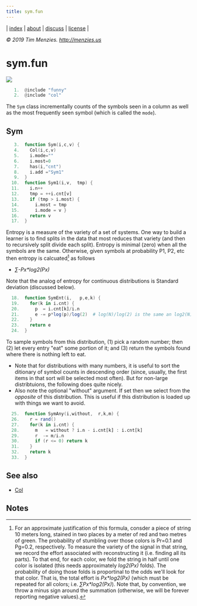 ```yaml
---
title: sym.fun
---
```




| [index](/fun/index) | [about](/fun/ABOUT) |  [discuss](http://github.com/timm/fun/issues) | [license](/fun/LICENSE) |

<em> &copy; 2019 Tim Menzies. http://menzies.us</em>

# sym.fun
<img src="http://yuml.me/diagram/plain;dir:lr/class/[Col|n = 0; col; txt|Col1()]^-[Sym|mode|Sym1(); SymEnt();SymAny()],[Sym]-.-[note: 'SymAny' implements 'sampling'{bg:cornsilk}]">

```awk
   1.  @include "funny"
   2.  @include "col"
```

The `Sym` class incrementally counts of the symbols seen in a column
as well as the most frequently seen symbol (which is called the  `mode`).


## Sym

```awk
   3.  function Sym(i,c,v) { 
   4.    Col(i,c,v)
   5.    i.mode=""
   6.    i.most=0
   7.    has(i,"cnt") 
   8.    i.add ="Sym1" 
   9.  }
  10.  function Sym1(i,v,  tmp) {
  11.    i.n++
  12.    tmp = ++i.cnt[v]
  13.    if (tmp > i.most) {
  14.      i.most = tmp
  15.      i.mode = v }
  16.    return v
  17.  }
```

Entropy is a measure of the variety of a set of systems.
One way to build a learner is to find splits in the data that most reduces
that variety (and then to recursively split divide each split).
Entropy is minimal (zero) when all the symbols  are the same. Otherwise,
given symbols at probability P1, P2, etc then entropy is calcuated[^ent] as follows 

- _&sum;-Px*log2(Px)_ 

Note that the analog  of entropy for continuous distributions is Standard deviation
(discussed below).

[^ent]: For an approximate justification of  this formula,  consder a piece of string 10 meters long, stained in two places by a  meter of red and two metres of green. The probability of stumbling over those colors is Pr=0.1 and Pg=0.2, respectively. To measure the variety of the signal in that string, we record the effort associated with reconstructing it (i.e. finding all its parts).  To that end, for each color, we fold the string in half until one color is isolated (this needs approximately _log2(Px)_ folds). The  probability of doing those folds is  proportinal to the odds we'll look for that color. That is,  the total effort is _Px*log2(Px)_ (which must be repeated for all colors; i.e. _&sum;Px*log2(Px)_). Note that, by convention, we throw a minus sign around the summation (otherwise, we will be forever reporting negative values).

```awk
  18.  function SymEnt(i,   p,e,k) {
  19.    for(k in i.cnt) {
  20.      p  = i.cnt[k]/i.n
  21.      e -= p*log(p)/log(2)  # log(N)/log(2) is the same an log2(N)
  22.    }
  23.    return e
  24.  }
```

To sample symbols from this distribution, (1) pick a random number;
then (2) let every entry "eat" some portion of it; and (3) return
the symbols found where there is nothing left to eat. 

- Note that for distributions with many numbers, it is useful to
sort the ditionary of symbol counts in descending order (since, usually, the first items in that sort will be selected most often).
But for non-large distribtuions, the following does quite nicely.
- Also note the optional "without" argument. If set then we select
from the _opposite_ of this distribution. This is useful if this
distribution is loaded up with things we want to avoid.

```awk
  25.  function SymAny(i,without,  r,k,m) {
  26.    r = rand()
  27.    for(k in i.cnt) {
  28.      m   = without ? i.n - i.cnt[k] : i.cnt[k]
  29.      r  -= m/i.n
  30.      if (r <= 0) return k
  31.    }
  32.    return k
  33.  }
```

## See also

- [Col](col)


## Notes
